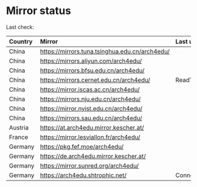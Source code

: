 <script src="./time.js"></script>
# Mirror status
Last check: <script type="text/javascript">localize(1758439164.2117493);</script>

|Country|Mirror|Last update|
|:------|:-----|:----------|
|China|https://mirrors.tuna.tsinghua.edu.cn/arch4edu/|<script type="text/javascript">localize(1758307179);</script>|
|China|https://mirrors.aliyun.com/arch4edu/|<script type="text/javascript">localize(1758307179);</script>|
|China|https://mirrors.bfsu.edu.cn/arch4edu/|<script type="text/javascript">localize(1758307179);</script>|
|China|https://mirrors.cernet.edu.cn/arch4edu/|ReadTimeout|
|China|https://mirror.iscas.ac.cn/arch4edu/|<script type="text/javascript">localize(1758307179);</script>|
|China|https://mirrors.nju.edu.cn/arch4edu/|<script type="text/javascript">localize(1758307179);</script>|
|China|https://mirror.nyist.edu.cn/arch4edu/|<script type="text/javascript">localize(1758307179);</script>|
|China|https://mirrors.sau.edu.cn/arch4edu/|<script type="text/javascript">localize(1756795646);</script>|
|Austria|https://at.arch4edu.mirror.kescher.at/|<script type="text/javascript">localize(1756104457);</script>|
|France|https://mirror.lesviallon.fr/arch4edu/|<script type="text/javascript">localize(1756709288);</script>|
|Germany|https://pkg.fef.moe/arch4edu/|<script type="text/javascript">localize(1756104457);</script>|
|Germany|https://de.arch4edu.mirror.kescher.at/|<script type="text/javascript">localize(1756104457);</script>|
|Germany|https://mirror.sunred.org/arch4edu/|<script type="text/javascript">localize(1758307179);</script>|
|Germany|https://arch4edu.shtrophic.net/|ConnectionError|

<script src="./tablefilter/tablefilter.js"></script>
<script src="./table.js"></script>